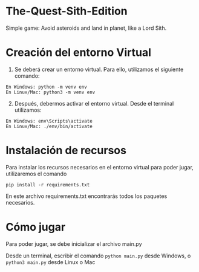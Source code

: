 # The-Quest-Sith-Edition
Simple game: Avoid asteroids and land in planet, like a Lord Sith.

# Creación del entorno Virtual

1. Se deberá crear un entorno virtual. Para ello, utilizamos el siguiente comando:
```
En Windows: python -m venv env
En Linux/Mac: python3 -m venv env
```

2. Después, debermos activar el entorno virtual. Desde el terminal utilizamos:
```
En Windows: env\Scripts\activate
En Linux/Mac: ./env/bin/activate
```
# Instalación de recursos

Para instalar los recursos necesarios en el entorno virtual para poder jugar, utilizaremos el comando 

`pip install -r requirements.txt`

En este archivo requirements.txt encontrarás todos los paquetes necesarios.

# Cómo jugar

Para poder jugar, se debe inicializar el archivo main.py

Desde un terminal, escribir el comando `python main.py` desde Windows, o `python3 main.py` desde Linux o Mac

